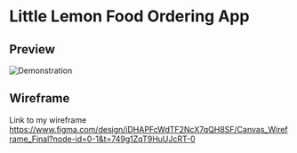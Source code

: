# Little Lemon Food Ordering App

## Preview
![Demonstration](https://user-images.githubusercontent.com/93353925/227747468-3e923704-873f-4a06-8bbb-8fad77580034.gif)

## Wireframe
Link to my wireframe
https://www.figma.com/design/iDHAPFcWdTF2NcX7qQH8SF/Canvas_Wireframe_Final?node-id=0-1&t=749g1ZqT9HuUJcRT-0


